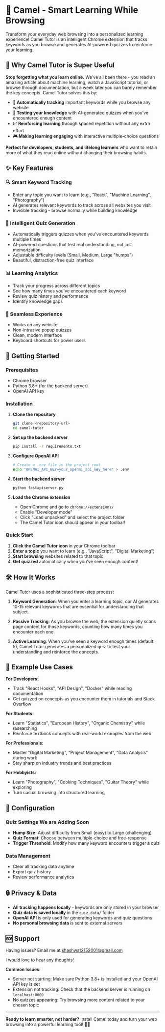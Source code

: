 # 🐪 Camel - Smart Learning While Browsing

Transform your everyday web browsing into a personalized learning experience! Camel Tutor is an intelligent Chrome extension that tracks keywords as you browse and generates AI-powered quizzes to reinforce your learning.

## 🌟 Why Camel Tutor is Super Useful

**Stop forgetting what you learn online.** We've all been there - you read an amazing article about machine learning, watch a JavaScript tutorial, or browse through documentation, but a week later you can barely remember the key concepts. Camel Tutor solves this by:

- **🎯 Automatically tracking** important keywords while you browse any website
- **🧠 Testing your knowledge** with AI-generated quizzes when you've encountered enough content
- **📈 Reinforcing learning** through spaced repetition without any extra effort
- **🎮 Making learning engaging** with interactive multiple-choice questions

**Perfect for developers, students, and lifelong learners** who want to retain more of what they read online without changing their browsing habits.

## ✨ Key Features

### 🔍 Smart Keyword Tracking
- Enter any topic you want to learn (e.g., "React", "Machine Learning", "Photography")
- AI generates relevant keywords to track across all websites you visit
- Invisible tracking - browse normally while building knowledge

### 🎯 Intelligent Quiz Generation
- Automatically triggers quizzes when you've encountered keywords multiple times
- AI-powered questions that test real understanding, not just memorization
- Adjustable difficulty levels (Small, Medium, Large "humps")
- Beautiful, distraction-free quiz interface

### 📊 Learning Analytics
- Track your progress across different topics
- See how many times you've encountered each keyword
- Review quiz history and performance
- Identify knowledge gaps

### 🎨 Seamless Experience
- Works on any website
- Non-intrusive popup quizzes
- Clean, modern interface
- Keyboard shortcuts for power users

## 🚀 Getting Started

### Prerequisites
- Chrome browser
- Python 3.8+ (for the backend server)
- OpenAI API key

### Installation

1. **Clone the repository**
   ```bash
   git clone <repository-url>
   cd camel-tutor
   ```

2. **Set up the backend server**
   ```bash
   pip install -r requirements.txt
   ```

3. **Configure OpenAI API**
   ```bash
   # Create a .env file in the project root
   echo "OPENAI_API_KEY=your_openai_api_key_here" > .env
   ```

4. **Start the backend server**
   ```bash
   python fastapiserver.py
   ```

5. **Load the Chrome extension**
   - Open Chrome and go to `chrome://extensions/`
   - Enable "Developer mode"
   - Click "Load unpacked" and select the project folder
   - The Camel Tutor icon should appear in your toolbar!

### Quick Start

1. **Click the Camel Tutor icon** in your Chrome toolbar
2. **Enter a topic** you want to learn (e.g., "JavaScript", "Digital Marketing")
3. **Start browsing** websites related to that topic
4. **Get quizzed** automatically when you've seen enough content!

## 🛠️ How It Works

Camel Tutor uses a sophisticated three-step process:

1. **Keyword Generation**: When you enter a learning topic, our AI generates 10-15 relevant keywords that are essential for understanding that subject.

2. **Passive Tracking**: As you browse the web, the extension quietly scans page content for those keywords, counting how many times you encounter each one.

3. **Active Learning**: When you've seen a keyword enough times (default: 5), Camel Tutor generates a personalized quiz to test your understanding and reinforce the concepts.

## 🎯 Example Use Cases

**For Developers:**
- Track "React Hooks", "API Design", "Docker" while reading documentation
- Get quizzed on concepts as you encounter them in tutorials and Stack Overflow

**For Students:**
- Learn "Statistics", "European History", "Organic Chemistry" while researching
- Reinforce textbook concepts with real-world examples from the web

**For Professionals:**
- Master "Digital Marketing", "Project Management", "Data Analysis" during work
- Stay sharp on industry trends and best practices

**For Hobbyists:**
- Learn "Photography", "Cooking Techniques", "Guitar Theory" while exploring
- Turn casual browsing into structured learning

## 🔧 Configuration

### Quiz Settings We are Adding Soon
- **Hump Size**: Adjust difficulty from Small (easy) to Large (challenging)
- **Quiz Format**: Choose between multiple-choice and free-response
- **Trigger Threshold**: Modify how many keyword encounters trigger a quiz

### Data Management
- Clear all tracking data anytime
- Export quiz history
- Review performance analytics


## 🔒 Privacy & Data

- **All tracking happens locally** - keywords are only stored in your browser
- **Quiz data is saved locally** in the `quiz_data/` folder
- **OpenAI API** is only used for generating keywords and quiz questions
- **No personal browsing data** is sent to external servers

## 🆘 Support

Having issues? Email me at shashwat2152001@gmail.com

I would love to hear any thoughts!

**Common Issues:**
- Server not starting: Make sure Python 3.8+ is installed and your OpenAI API key is set
- Extension not tracking: Check that the backend server is running on `localhost:8000`
- No quizzes appearing: Try browsing more content related to your chosen topic

---

**Ready to learn smarter, not harder?** Install Camel today and turn your web browsing into a powerful learning tool! 🐪✨